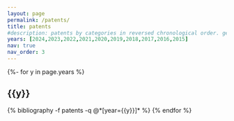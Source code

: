 ```yaml
---
layout: page
permalink: /patents/
title: patents
#description: patents by categories in reversed chronological order. generated by jekyll-scholar.
years: [2024,2023,2022,2021,2020,2019,2018,2017,2016,2015]
nav: true
nav_order: 3
---
```

<!-- _pages/patents.md -->
<div class="publications">

{%- for y in page.years %}
  <h2 class="year">{{y}}</h2>
  {% bibliography -f patents -q @*[year={{y}}]* %}
{% endfor %}

</div>
